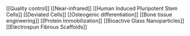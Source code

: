 [[Quality control]]
[[Near-infrared]]
[[Human Induced Pluripotent Stem Cells]]
[[Deviated Cells]]
[[Osteogenic differentiation]]
[[Bone tissue engineering]]
[[Protein Immobilization]]
[[Bioactive Glass Nanoparticles]]
[[Electrospun Fibrous Scaffolds]]
